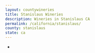 ```yaml
---
layout: countywineries
title: Stanislaus Wineries
description: Wineries in Stanislaus CA
permalink: /california/stanislaus/
county: stanislaus
state: ca
---
```

-
